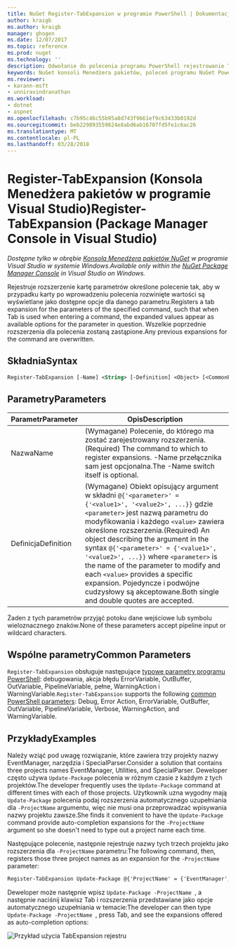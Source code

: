 ```yaml
---
title: NuGet Register-TabExpansion w programie PowerShell | Dokumentacja firmy Microsoft
author: kraigb
ms.author: kraigb
manager: ghogen
ms.date: 12/07/2017
ms.topic: reference
ms.prod: nuget
ms.technology: ''
description: Odwołanie do polecenia programu PowerShell rejestrowanie TabExpansion w konsoli Menedżera pakietów NuGet w programie Visual Studio.
keywords: NuGet konsoli Menedżera pakietów, poleceń programu NuGet Powershell NuGet w programie PowerShell, TabExpansion rejestru
ms.reviewer:
- karann-msft
- unniravindranathan
ms.workload:
- dotnet
- aspnet
ms.openlocfilehash: c7b95c46c55b95a8d743f9661ef9c63433b0192d
ms.sourcegitcommit: beb229893559824e8abd6ab16707fd5fe1c6ac26
ms.translationtype: MT
ms.contentlocale: pl-PL
ms.lasthandoff: 03/28/2018
---
```

# <a name="register-tabexpansion-package-manager-console-in-visual-studio"></a><span data-ttu-id="a3af4-104">Register-TabExpansion (Konsola Menedżera pakietów w programie Visual Studio)</span><span class="sxs-lookup"><span data-stu-id="a3af4-104">Register-TabExpansion (Package Manager Console in Visual Studio)</span></span>

<span data-ttu-id="a3af4-105">*Dostępne tylko w obrębie [Konsola Menedżera pakietów NuGet](package-manager-console.md) w programie Visual Studio w systemie Windows.*</span><span class="sxs-lookup"><span data-stu-id="a3af4-105">*Available only within the [NuGet Package Manager Console](package-manager-console.md) in Visual Studio on Windows.*</span></span>

<span data-ttu-id="a3af4-106">Rejestruje rozszerzenie kartę parametrów określone polecenie tak, aby w przypadku karty po wprowadzeniu polecenia rozwinięte wartości są wyświetlane jako dostępne opcje dla danego parametru.</span><span class="sxs-lookup"><span data-stu-id="a3af4-106">Registers a tab expansion for the parameters of the specified command, such that when Tab is used when entering a command, the expanded values appear as available options for the parameter in question.</span></span> <span data-ttu-id="a3af4-107">Wszelkie poprzednie rozszerzenia dla polecenia zostaną zastąpione.</span><span class="sxs-lookup"><span data-stu-id="a3af4-107">Any previous expansions for the command are overwritten.</span></span>

## <a name="syntax"></a><span data-ttu-id="a3af4-108">Składnia</span><span class="sxs-lookup"><span data-stu-id="a3af4-108">Syntax</span></span>

```ps
Register-TabExpansion [-Name] <String> [-Definition] <Object> [<CommonParameters>]
```

## <a name="parameters"></a><span data-ttu-id="a3af4-109">Parametry</span><span class="sxs-lookup"><span data-stu-id="a3af4-109">Parameters</span></span>

| <span data-ttu-id="a3af4-110">Parametr</span><span class="sxs-lookup"><span data-stu-id="a3af4-110">Parameter</span></span> | <span data-ttu-id="a3af4-111">Opis</span><span class="sxs-lookup"><span data-stu-id="a3af4-111">Description</span></span> |
| --- | --- |
| <span data-ttu-id="a3af4-112">Nazwa</span><span class="sxs-lookup"><span data-stu-id="a3af4-112">Name</span></span> | <span data-ttu-id="a3af4-113">(Wymagane) Polecenie, do którego ma zostać zarejestrowany rozszerzenia.</span><span class="sxs-lookup"><span data-stu-id="a3af4-113">(Required) The command to which to register expansions.</span></span> <span data-ttu-id="a3af4-114">-Name przełącznika sam jest opcjonalna.</span><span class="sxs-lookup"><span data-stu-id="a3af4-114">The -Name switch itself is optional.</span></span> |
| <span data-ttu-id="a3af4-115">Definicja</span><span class="sxs-lookup"><span data-stu-id="a3af4-115">Definition</span></span> | <span data-ttu-id="a3af4-116">(Wymagane) Obiekt opisujący argument w składni `@{'<parameter>' = {'<value1>', '<value2>', ...}}` gdzie `<parameter>` jest nazwą parametru do modyfikowania i każdego `<value>` zawiera określone rozszerzenia.</span><span class="sxs-lookup"><span data-stu-id="a3af4-116">(Required) An object describing the argument in the syntax `@{'<parameter>' = {'<value1>', '<value2>', ...}}` where `<parameter>` is the name of the parameter to modify and each `<value>` provides a specific expansion.</span></span> <span data-ttu-id="a3af4-117">Pojedyncze i podwójne cudzysłowy są akceptowane.</span><span class="sxs-lookup"><span data-stu-id="a3af4-117">Both single and double quotes are accepted.</span></span> |

<span data-ttu-id="a3af4-118">Żaden z tych parametrów przyjąć potoku dane wejściowe lub symbolu wieloznacznego znaków.</span><span class="sxs-lookup"><span data-stu-id="a3af4-118">None of these parameters accept pipeline input or wildcard characters.</span></span>

## <a name="common-parameters"></a><span data-ttu-id="a3af4-119">Wspólne parametry</span><span class="sxs-lookup"><span data-stu-id="a3af4-119">Common Parameters</span></span>

<span data-ttu-id="a3af4-120">`Register-TabExpansion` obsługuje następujące [typowe parametry programu PowerShell](http://go.microsoft.com/fwlink/?LinkID=113216): debugowania, akcja błędu ErrorVariable, OutBuffer, OutVariable, PipelineVariable, pełne, WarningAction i WarningVariable.</span><span class="sxs-lookup"><span data-stu-id="a3af4-120">`Register-TabExpansion` supports the following [common PowerShell parameters](http://go.microsoft.com/fwlink/?LinkID=113216): Debug, Error Action, ErrorVariable, OutBuffer, OutVariable, PipelineVariable, Verbose, WarningAction, and WarningVariable.</span></span>

## <a name="examples"></a><span data-ttu-id="a3af4-121">Przykłady</span><span class="sxs-lookup"><span data-stu-id="a3af4-121">Examples</span></span>

<span data-ttu-id="a3af4-122">Należy wziąć pod uwagę rozwiązanie, które zawiera trzy projekty nazwy EventManager, narzędzia i SpecialParser.</span><span class="sxs-lookup"><span data-stu-id="a3af4-122">Consider a solution that contains three projects names EventManager, Utilities, and SpecialParser.</span></span> <span data-ttu-id="a3af4-123">Deweloper często używa `Update-Package` polecenia w różnym czasie z każdym z tych projektów.</span><span class="sxs-lookup"><span data-stu-id="a3af4-123">The developer frequently uses the `Update-Package` command at different times with each of those projects.</span></span> <span data-ttu-id="a3af4-124">Użytkownik uzna wygodny mają `Update-Package` polecenia podaj rozszerzenia automatycznego uzupełniania dla `-ProjectName` argumentu, więc nie musi ona przeprowadzać wpisywania nazwy projektu zawsze.</span><span class="sxs-lookup"><span data-stu-id="a3af4-124">She finds it convenient to have the `Update-Package` command provide auto-completion expansions for the `-ProjectName` argument so she doesn't need to type out a project name each time.</span></span> 

<span data-ttu-id="a3af4-125">Następujące polecenie, następnie rejestruje nazwy tych trzech projektu jako rozszerzenia dla `-ProjectName` parametru:</span><span class="sxs-lookup"><span data-stu-id="a3af4-125">The following command, then, registers those three project names as an expansion for the `-ProjectName` parameter:</span></span>

```ps
Register-TabExpansion Update-Package @{'ProjectName' = {'EventManager', 'Utilities', 'SpecialParser'}}    
```

<span data-ttu-id="a3af4-126">Deweloper może następnie wpisz `Update-Package -ProjectName `, a następnie naciśnij klawisz Tab i rozszerzenia przedstawiane jako opcje automatycznego uzupełniania w temacie:</span><span class="sxs-lookup"><span data-stu-id="a3af4-126">The developer can then type `Update-Package -ProjectName `, press Tab, and see the expansions offered as auto-completion options:</span></span>

![Przykład użycia TabExpansion rejestru](media/Register-TabExpansion-Example.png)
